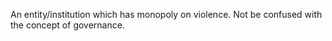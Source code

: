 An entity/institution which has monopoly on violence. Not be confused with the concept of governance.